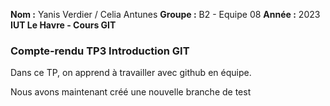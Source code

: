 **Nom :** Yanis Verdier / Celia Antunes
**Groupe :** B2 - Equipe 08
**Année :** 2023
**IUT Le Havre - Cours GIT**

### Compte-rendu TP3 Introduction GIT

Dans ce TP, on apprend à travailler avec github en équipe.

Nous avons maintenant créé une nouvelle branche de test